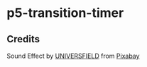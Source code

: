# p5-transition-timer

## Credits

Sound Effect by <a href="https://pixabay.com/users/universfield-28281460/?utm_source=link-attribution&utm_medium=referral&utm_campaign=music&utm_content=152054">UNIVERSFIELD</a> from <a href="https://pixabay.com//?utm_source=link-attribution&utm_medium=referral&utm_campaign=music&utm_content=152054">Pixabay</a>
